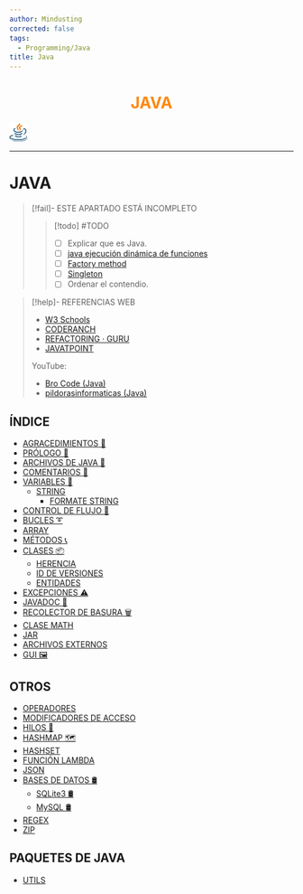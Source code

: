 ```yaml
---
author: Mindusting
corrected: false
tags:
  - Programming/Java
title: Java
---
```


<h1 align="center" style="color:#f81;">JAVA</h1>

![#logo](../../img/java_logo.png)

---

# JAVA

> [!fail]- ESTE APARTADO ESTÁ INCOMPLETO
> > [!todo] #TODO
> > - [ ] Explicar que es Java.
> > - [ ] [java ejecución dinámica de funciones](http://delphiaccess.com/foros/index.php/articulos/java/855-ejecutar-de-forma-din%C3%A1mica-un-m%C3%A9todo-de-un-objeto-dado)
> > - [ ] [Factory method](https://refactoring.guru/es/design-patterns/factory-method/java/example)
> > - [ ] [Singleton](https://refactoring.guru/es/design-patterns/singleton)
> > - [ ] Ordenar el contendio.

> [!help]- REFERENCIAS WEB
> - [W3 Schools](https://www.w3schools.com/java/default.asp)
> - [CODERANCH](https://coderanch.com/)
> - [REFACTORING · GURU](https://refactoring.guru/es/design-patterns/java)
> - [JAVATPOINT](https://www.javatpoint.com/java-tutorial)
>
> YouTube:
> - [Bro Code (Java)](https://youtube.com/playlist?list=PLZPZq0r_RZOOj_NOZYq_R2PECIMglLemc&si=HzSVPbetNwKpTka9)
> - [pildorasinformaticas (Java)](https://youtube.com/playlist?list=PLU8oAlHdN5BktAXdEVCLUYzvDyqRQJ2lk&feature=shared)

## ÍNDICE

- [AGRACEDIMIENTOS 🎉](java_thanks_to.md)
- [PRÓLOGO 🧭](java_prologue.md)
- [ARCHIVOS DE JAVA 📄](java_files.md)
- [COMENTARIOS 💬](java_comments.md)
- [VARIABLES 💾](java_variable.md)
    - [STRING](data_types/java_string.md)
        - [FORMATE STRING](java_format_string.md)
- [CONTROL DE FLUJO 🚦](java_control_flow.md)
- [BUCLES ➰](java_loop.md)
- [ARRAY](java_array.md)
- [MÉTODOS 📞](java_method.md)
- [CLASES 📦](java_class.md)
    - [HERENCIA](java_inheritance.md)
    - [ID DE VERSIONES](java_serialversionuid.md)
    - [ENTIDADES](java_entity.md)
- [EXCEPCIONES ⚠️](java_exception.md)
- [JAVADOC 📙](java_doc.md)
- [RECOLECTOR DE BASURA 🗑](java_garbage_collector.md)
- [CLASE MATH](java_math.md)
- [JAR](java_jar.md)
- [ARCHIVOS EXTERNOS](java_file_manager.md)
- [GUI 🖼](java_gui.md)

## OTROS

- [OPERADORES](java_operators.md)
- [MODIFICADORES DE ACCESO](java_access_modifiers.md)
- [HILOS 🧵](java_threads.md)
- [HASHMAP 🗺️](util/java_util_hashmap.md)
- [HASHSET](util/java_util_hashset.md)
- [FUNCIÓN LAMBDA](java_lambda.md)
- [JSON](java_json.md)
- [BASES DE DATOS 🛢](java_sql.md)
    - [SQLite3 🛢](java_sqlite3.md)
    - [MySQL 🛢](java_mysql.md)
- [REGEX](java_regex.md)
- [ZIP](java_zip.md)

## PAQUETES DE JAVA

- [UTILS](util/java_util.md)
